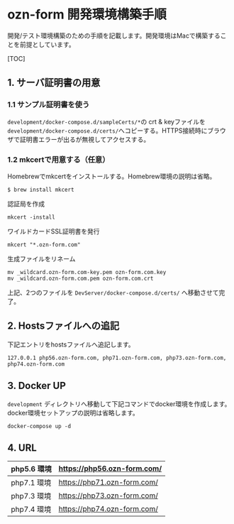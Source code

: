 # ozn-form 開発環境構築手順

開発/テスト環境構築のための手順を記載します。開発環境はMacで構築することを前提としています。

[TOC]



## 1. サーバ証明書の用意

### 1.1 サンプル証明書を使う

`development/docker-compose.d/sampleCerts/*`の crt & keyファイルを `development/docker-compose.d/certs/`へコピーする。HTTPS接続時にブラウザで証明書エラーが出るが無視してアクセスする。

### 1.2 mkcertで用意する（任意）

Homebrewでmkcertをインストールする。Homebrew環境の説明は省略。

```
$ brew install mkcert
```

認証局を作成

```
mkcert -install
```

ワイルドカードSSL証明書を発行

```
mkcert "*.ozn-form.com"
```

生成ファイルをリネーム

```
mv _wildcard.ozn-form.com-key.pem ozn-form.com.key
mv _wildcard.ozn-form.com.pem ozn-form.com.crt 
```

上記、2つのファイルを `DevServer/docker-compose.d/certs/` へ移動させて完了。



## 2. Hostsファイルへの追記

下記エントリをhostsファイルへ追記します。

```
127.0.0.1 php56.ozn-form.com, php71.ozn-form.com, php73.ozn-form.com, php74.ozn-form.com
```



## 3. Docker UP

`development` ディレクトリへ移動して下記コマンドでdocker環境を作成します。docker環境セットアップの説明は省略します。

```
docker-compose up -d
```



## 4. URL

| php5.6 環境 | https://php56.ozn-form.com/ |
| ----------- | --------------------------- |
| php7.1 環境 | https://php71.ozn-form.com/ |
| php7.3 環境 | https://php73.ozn-form.com/ |
| php7.4 環境 | https://php74.ozn-form.com/ |


